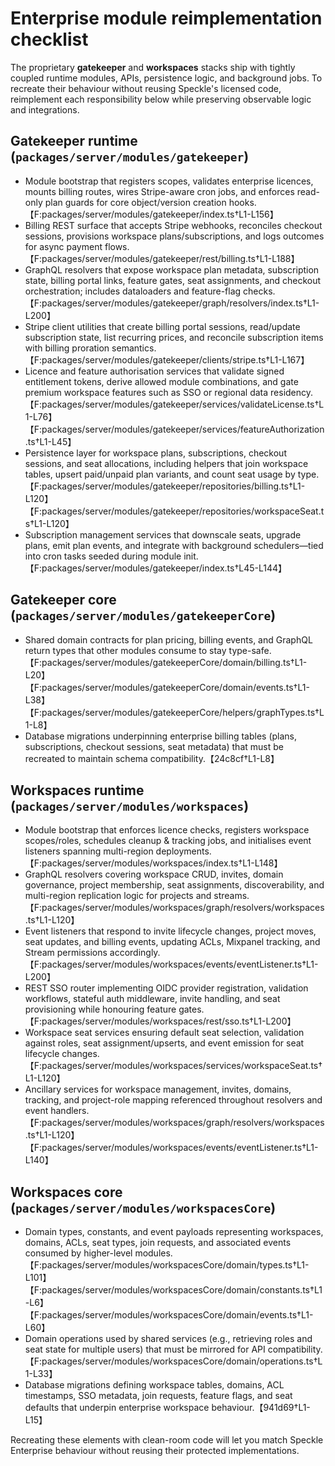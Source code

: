 # Enterprise module reimplementation checklist

The proprietary **gatekeeper** and **workspaces** stacks ship with tightly coupled runtime modules, APIs, persistence logic, and background jobs. To recreate their behaviour without reusing Speckle's licensed code, reimplement each responsibility below while preserving observable logic and integrations.

## Gatekeeper runtime (`packages/server/modules/gatekeeper`)

- Module bootstrap that registers scopes, validates enterprise licences, mounts billing routes, wires Stripe-aware cron jobs, and enforces read-only plan guards for core object/version creation hooks.【F:packages/server/modules/gatekeeper/index.ts†L1-L156】
- Billing REST surface that accepts Stripe webhooks, reconciles checkout sessions, provisions workspace plans/subscriptions, and logs outcomes for async payment flows.【F:packages/server/modules/gatekeeper/rest/billing.ts†L1-L188】
- GraphQL resolvers that expose workspace plan metadata, subscription state, billing portal links, feature gates, seat assignments, and checkout orchestration; includes dataloaders and feature-flag checks.【F:packages/server/modules/gatekeeper/graph/resolvers/index.ts†L1-L200】
- Stripe client utilities that create billing portal sessions, read/update subscription state, list recurring prices, and reconcile subscription items with billing proration semantics.【F:packages/server/modules/gatekeeper/clients/stripe.ts†L1-L167】
- Licence and feature authorisation services that validate signed entitlement tokens, derive allowed module combinations, and gate premium workspace features such as SSO or regional data residency.【F:packages/server/modules/gatekeeper/services/validateLicense.ts†L1-L76】【F:packages/server/modules/gatekeeper/services/featureAuthorization.ts†L1-L45】
- Persistence layer for workspace plans, subscriptions, checkout sessions, and seat allocations, including helpers that join workspace tables, upsert paid/unpaid plan variants, and count seat usage by type.【F:packages/server/modules/gatekeeper/repositories/billing.ts†L1-L120】【F:packages/server/modules/gatekeeper/repositories/workspaceSeat.ts†L1-L120】
- Subscription management services that downscale seats, upgrade plans, emit plan events, and integrate with background schedulers—tied into cron tasks seeded during module init.【F:packages/server/modules/gatekeeper/index.ts†L45-L144】

## Gatekeeper core (`packages/server/modules/gatekeeperCore`)

- Shared domain contracts for plan pricing, billing events, and GraphQL return types that other modules consume to stay type-safe.【F:packages/server/modules/gatekeeperCore/domain/billing.ts†L1-L20】【F:packages/server/modules/gatekeeperCore/domain/events.ts†L1-L38】【F:packages/server/modules/gatekeeperCore/helpers/graphTypes.ts†L1-L8】
- Database migrations underpinning enterprise billing tables (plans, subscriptions, checkout sessions, seat metadata) that must be recreated to maintain schema compatibility.【24c8cf†L1-L8】

## Workspaces runtime (`packages/server/modules/workspaces`)

- Module bootstrap that enforces licence checks, registers workspace scopes/roles, schedules cleanup & tracking jobs, and initialises event listeners spanning multi-region deployments.【F:packages/server/modules/workspaces/index.ts†L1-L148】
- GraphQL resolvers covering workspace CRUD, invites, domain governance, project membership, seat assignments, discoverability, and multi-region replication logic for projects and streams.【F:packages/server/modules/workspaces/graph/resolvers/workspaces.ts†L1-L120】
- Event listeners that respond to invite lifecycle changes, project moves, seat updates, and billing events, updating ACLs, Mixpanel tracking, and Stream permissions accordingly.【F:packages/server/modules/workspaces/events/eventListener.ts†L1-L200】
- REST SSO router implementing OIDC provider registration, validation workflows, stateful auth middleware, invite handling, and seat provisioning while honouring feature gates.【F:packages/server/modules/workspaces/rest/sso.ts†L1-L200】
- Workspace seat services ensuring default seat selection, validation against roles, seat assignment/upserts, and event emission for seat lifecycle changes.【F:packages/server/modules/workspaces/services/workspaceSeat.ts†L1-L120】
- Ancillary services for workspace management, invites, domains, tracking, and project-role mapping referenced throughout resolvers and event handlers.【F:packages/server/modules/workspaces/graph/resolvers/workspaces.ts†L1-L120】【F:packages/server/modules/workspaces/events/eventListener.ts†L1-L140】

## Workspaces core (`packages/server/modules/workspacesCore`)

- Domain types, constants, and event payloads representing workspaces, domains, ACLs, seat types, join requests, and associated events consumed by higher-level modules.【F:packages/server/modules/workspacesCore/domain/types.ts†L1-L101】【F:packages/server/modules/workspacesCore/domain/constants.ts†L1-L6】【F:packages/server/modules/workspacesCore/domain/events.ts†L1-L60】
- Domain operations used by shared services (e.g., retrieving roles and seat state for multiple users) that must be mirrored for API compatibility.【F:packages/server/modules/workspacesCore/domain/operations.ts†L1-L33】
- Database migrations defining workspace tables, domains, ACL timestamps, SSO metadata, join requests, feature flags, and seat defaults that underpin enterprise workspace behaviour.【941d69†L1-L15】

Recreating these elements with clean-room code will let you match Speckle Enterprise behaviour without reusing their protected implementations.
